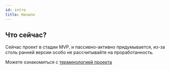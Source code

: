 ```yaml
---
id: intro
title: Начало
---
```


## Что сейчас?
Сейчас проект в стадии MVP, и пассивно-активно придумывается, из-за столь ранней версии особо не рассчитывайте на проработанность.

Можете ознакомиться с [терминологией проекта](/glossary)